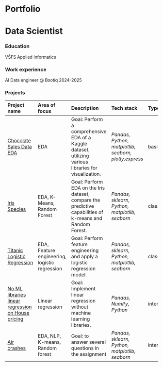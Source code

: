 # Portfolio
# Data Scientist
### Education
VŠFS Applied Informatics
### Work experience
AI Data engineer @ Bootiq 2024-2025
### Projects
| Project name |Area of focus|Description | Tech stack | Type | 
|:---------------------- |:-----------------|:---------------------- | :---------------------- | :---------- |
| [Chocolate Sales Data EDA](https://github.com/slowladin/portfolio/tree/main/1.ChocolateSalesData_EDA) |EDA |Goal: Perform a comprehensive EDA of a Kaggle dataset, utilizing various libraries for visualization.| *Pandas, Python, matplotlib, seaborn, plotly.express* | basic |
| [Iris Species](https://github.com/slowladin/portfolio/tree/main/2.Iris_species) |EDA, K-Means, Random Forest |Goal: Perform EDA on the Iris dataset, compare the predictive capabilities of k-means and Random Forest.| *Pandas, sklearn, Python, matplotlib, seaborn* | classic |
| [Titanic Logistic Regression](https://github.com/slowladin/portfolio/tree/main/3.Titanic_LogisticRegression) |EDA, Feature engineering, logistic regression |Goal: Perform feature engineering and apply a logistic regression model.| *Pandas, sklearn, Python, matplotlib, seaborn* | classic |
| [No ML libraries linear regression on House pricing](https://github.com/slowladin/portfolio/tree/main/4.No_ML_libraries_linear_regression_on_House_pricing) |Linear regression |Goal: Implement linear regression without machine learning libraries.| *Pandas, NumPy, Python* | intermediate |
| [Air crashes](https://github.com/slowladin/portfolio/tree/main/5.Airplane_Crashes) |EDA, NLP, K-means, Random forest |Goal:  to answer several questions in the assignment| *Pandas, sklearn, Python, matplotlib, seaborn* | intermediate |

